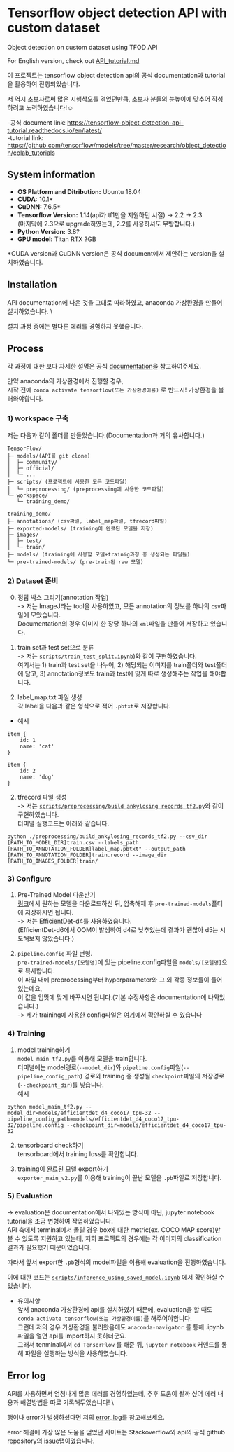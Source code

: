 # Tensorflow object detection API with custom dataset
Object detection on custom dataset using TFOD API

For English version, check out [API_tutorial.md](/API_tutorial.md)

이 프로젝트는 tensorflow object detection api의 공식 documentation과 tutorial을 활용하여 진행되었습니다. 

저 역시 초보자로써 많은 시행착오를 겪었던만큼, 초보자 분들의 눈높이에 맞추어 작성하려고 노력하였습니다!:relaxed:

-공식 document link: https://tensorflow-object-detection-api-tutorial.readthedocs.io/en/latest/ \
-tutorial link: https://github.com/tensorflow/models/tree/master/research/object_detection/colab_tutorials

## System information
- __OS Platform and Ditribution:__ Ubuntu 18.04 
- __CUDA:__ 10.1*  
- __CuDNN:__ 7.6.5* 
- __Tensorflow Version:__ 1.14(api가 tf1만을 지원하던 시절) -> 2.2 -> 2.3 \
  (마지막에 2.3으로 upgrade하였는데, 2.2를 사용하셔도 무방합니다.) 
- __Python Version:__ 3.8? 
- __GPU model:__ Titan RTX ?GB

*CUDA version과 CuDNN version은 공식 document에서 제안하는 version을 설치하였습니다.

## Installation
API documentation에 나온 것을 그대로 따라하였고, anaconda 가상환경을 만들어 설치하였습니다. \

설치 과정 중에는 별다른 에러를 경험하지 못했습니다.

## Process
각 과정에 대한 보다 자세한 설명은 공식 [documentation](https://tensorflow-object-detection-api-tutorial.readthedocs.io/en/latest/training.html)을 참고하여주세요.

만약 anaconda의 가상환경에서 진행할 경우, \
시작 전에 `conda activate tensorflow(또는 가상환경이름)` 로  반드시! 가상환경을 불러와야합니다.

### 1) workspace 구축
저는 다음과 같이 폴더를 만들었습니다.(Documentation과 거의 유사합니다.)
```
TensorFlow/
├─ models/(API를 git clone)
│  ├─ community/
│  ├─ official/
│  └─ ...
├─ scripts/ (프로젝트에 사용한 모든 코드파일)
│  └─ preprocessing/ (preprocessing에 사용한 코드파일)
└─ workspace/
   └─ training_demo/
```

```
training_demo/
├─ annotations/ (csv파일, label_map파일, tfrecord파일)
├─ exported-models/ (training이 완료된 모델을 저장)
├─ images/
│  ├─ test/
│  └─ train/
├─ models/ (training에 사용할 모델+trainig과정 중 생성되는 파일들)
└─ pre-trained-models/ (pre-train된 raw 모델)
```


### 2) Dataset 준비
0. 정답 박스 그리기(annotation 작업) \
-> 저는 ImageJ라는 tool을 사용하였고, 모든 annotation의 정보를 하나의 `csv`파일에 모았습니다. \
Documentation의 경우 이미지 한 장당 하나의 `xml`파일을 만들어 저장하고 있습니다.

1. train set과 test set으로 분류\
-> 저는 [`scripts/train_test_split.ipynb`](/scripts/train_test_split.ipynb))와 같이 구현하였습니다. \
여기서는 1) train과 test set을 나누어, 2) 해당되는 이미지를 train폴더와 test폴더에 담고, 3) annotation정보도 train과 test에 맞게 따로 생성해주는 작업을 해야합니다.

2. label_map.txt 파일 생성\
각 label을 다음과 같은 형식으로 적어 `.pbtxt`로 저장합니다.

* 예시
```
item {
    id: 1
    name: 'cat'
}

item {
    id: 2
    name: 'dog'
}
```

2. tfrecord 파일 생성 \
-> 저는 [`scripts/preprocessing/build_ankylosing_records_tf2.py`](/scripts/preprocessing/build_ankylosing_records_tf2.py)와 같이 구현하였습니다. \
터미널 실행코드는 아래와 같습니다.
```
python ./preprocessing/build_ankylosing_records_tf2.py --csv_dir [PATH_TO_MODEL_DIR]train.csv --labels_path [PATH_TO_ANNOTATION_FOLDER]label_map.pbtxt" --output_path [PATH_TO_ANNOTATION_FOLDER]train.record --image_dir [PATH_TO_IMAGES_FOLDER]train/
```

### 3) Configure
1. Pre-Trained Model 다운받기 \
[링크](https://github.com/tensorflow/models/blob/master/research/object_detection/g3doc/tf2_detection_zoo.md)에서 원하는 모델을 다운로드하신 뒤, 압축해제 후 `pre-trained-models`폴더에 저장하시면 됩니다. \
-> 저는 EfficientDet-d4를 사용하였습니다. \
(EfficientDet-d6에서 OOM이 발생하여 d4로 낮추었는데 결과가 괜찮아 d5는 시도해보지 않았습니다.)

2. `pipeline.config` 파일 변형. \
`pre-trained-models/[모델명]`에 있는 pipeline.config파일을 `models/[모델명]`으로 복사합니다. \
이 파일 내에 preprocessing부터 hyperparameter와 그 외 각종 정보들이 들어있는데요, \
이 값을 입맛에 맞게 바꾸시면 됩니다.(기본 수정사항은 documentation에 나와있습니다.) \
-> 제가 training에 사용한 config파일은 [여기](/models/efficientdet_d4_coco17_tpu-32/pipeline.config)에서 확안하실 수 있습니다

### 4) Training
1. model training하기 \
`model_main_tf2.py`를 이용해 모델을 train합니다. \
터미널에는 model경로(`--model_dir`)와 `pipeline.config`파일(`--pipeline_config_path`) 경로와 training 중 생성될 `checkpoint`파일의 저장경로(`--checkpoint_dir`)를 넣습니다. \
예시
```
python model_main_tf2.py --model_dir=models/efficientdet_d4_coco17_tpu-32 --pipeline_config_path=models/efficientdet_d4_coco17_tpu-32/pipeline.config --checkpoint_dir=models/efficientdet_d4_coco17_tpu-32

```

2. tensorboard check하기 \
tensorboard에서 training loss를 확인합니다.

3. training이 완료된 모델 export하기 \
`exporter_main_v2.py`를 이용해 training이 끝난 모델을 `.pb`파일로 저장합니다.

### 5) Evaluation
-> evaluation은 documentation에서 나와있는 방식이 아닌, jupyter notebook tutorial을 조금 변형하여 작업하였습니다. \
API 측에서 terminal에서 돌릴 경우 box에 대한 metric(ex. COCO MAP score)만 볼 수 있도록 지원하고 있는데, 저희 프로젝트의 경우에는 각 이미지의 classification 결과가 필요했기 때문이었습니다.

따라서 앞서 export한 `.pb`형식의 model파일을 이용해 evaluation을 진행하였습니다.

이에 대한 코드는 [`scripts/inference_using_saved_model.ipynb`](scripts/inference_using_saved_model.ipynb) 에서 확인하실 수 있습니다.

* 유의사항 \
앞서 anaconda 가상환경에 api를 설치하였기 때문에, evaluation을 할 때도 `conda activate tensorflow(또는 가상환경이름)`를 해주어야합니다. \
그런데 저의 경우 가상환경을 불러왔음에도 `anaconda-navigator` 를 통해 .ipynb파일을 열면 api를 import하지 못하더군요. \
그래서 tenminal에서 `cd TensorFlow` 를 해준 뒤, `jupyter notebook` 커맨드를 통해 파일을 실행하는 방식을 사용하였습니다. 


## Error log
API를 사용하면서 엄청나게 많은 에러를 경험하였는데, 추후 도움이 될까 싶어 에러 내용과 해결방법을 따로 기록해두었습니다! \

행여나 error가 발생하셨다면 저의 [error_log](/error_log.md)를 참고해보세요.

error 해결에 가장 많은 도움을 얻었던 사이트는 Stackoverflow와 api의 공식 github repository의 [issue탭](https://github.com/tensorflow/models/issues)이었습니다.
